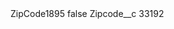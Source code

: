 <?xml version="1.0" encoding="UTF-8"?>
<CustomMetadata xmlns="http://soap.sforce.com/2006/04/metadata" xmlns:xsi="http://www.w3.org/2001/XMLSchema-instance" xmlns:xsd="http://www.w3.org/2001/XMLSchema">
    <label>ZipCode1895</label>
    <protected>false</protected>
    <values>
        <field>Zipcode__c</field>
        <value xsi:type="xsd:string">33192</value>
    </values>
</CustomMetadata>
